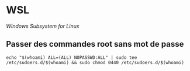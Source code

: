 # WSL
*Windows Subsystem for Linux*

## Passer des commandes root sans mot de passe  
```shell
echo "$(whoami) ALL=(ALL) NOPASSWD:ALL" | sudo tee /etc/sudoers.d/$(whoami) && sudo chmod 0440 /etc/sudoers.d/$(whoami)
```
